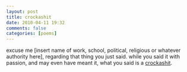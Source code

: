 ```yaml
---
layout: post
title: crockashit
date: 2010-04-11 19:32
comments: false
categories: [poems]
---
```


excuse me [insert name of
work, school, political,
religious or whatever authority
here], regarding that thing
you just said. while you said
it with passion, and may even
have meant it, what you said
is a [crockashit](http://www.urbandictionary.com/define.php?term=crock+of+shit).
